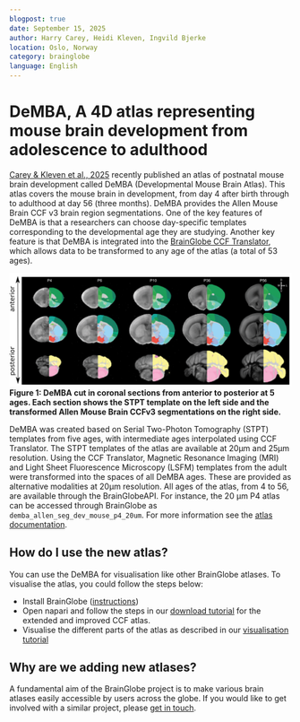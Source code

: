 ```yaml
---
blogpost: true
date: September 15, 2025
author: Harry Carey, Heidi Kleven, Ingvild Bjerke
location: Oslo, Norway
category: brainglobe
language: English
---
```

# DeMBA, A 4D atlas representing mouse brain development from adolescence to adulthood 

[Carey & Kleven et al., 2025](https://doi.org/10.1038/s41467-025-63177-9) recently published an atlas of postnatal mouse brain development called DeMBA (Developmental Mouse Brain Atlas). This atlas covers the mouse brain in development, from day 4 after birth through to adulthood at day 56 (three months).  DeMBA provides the Allen Mouse Brain CCF v3 brain region segmentations. One of the key features of DeMBA is that a researchers can choose day-specific templates corresponding to the developmental age they are studying. Another key feature is that DeMBA is integrated into the [BrainGlobe CCF Translator](https://github.com/brainglobe/brainglobe-ccf-translator), which allows data to be transformed to any age of the atlas (a total of 53 ages).


![Coronal views of the demba atlas at different timepoints](./images/demba.png)
**Figure 1: DeMBA cut in coronal sections from anterior to posterior at 5 ages. Each section shows the STPT template on the left side and the transformed Allen Mouse Brain CCFv3 segmentations on the right side.**

DeMBA was created based on Serial Two-Photon Tomography (STPT) templates from five ages, with intermediate ages interpolated using CCF Translator. The STPT templates of the atlas are available at 20µm and 25µm resolution. Using the CCF Translator, Magnetic Resonance Imaging (MRI) and Light Sheet Fluorescence Microscopy (LSFM) templates from the adult were transformed into the spaces of all DeMBA ages. These are provided as alternative modalities at 20µm resolution. All ages of the atlas, from 4 to 56, are available through the BrainGlobeAPI. For instance, the 20 µm P4 atlas can be accessed through BrainGlobe as ```demba_allen_seg_dev_mouse_p4_20um```. For more information see the [atlas documentation](https://brainglobe.info/documentation/brainglobe-atlasapi/usage/atlas-details.html#demba-developmental-mouse-brain-atlas).

## How do I use the new atlas?

You can use the DeMBA for visualisation like other BrainGlobe atlases. To visualise the atlas, you could follow the steps below:

* Install BrainGlobe ([instructions](/documentation/index))
* Open napari and follow the steps in our [download tutorial](/tutorials/manage-atlases-in-GUI.md) for the extended and improved CCF atlas.
* Visualise the different parts of the atlas as described in our [visualisation tutorial](/tutorials/visualise-atlas-napari)

## Why are we adding new atlases?

A fundamental aim of the BrainGlobe project is to make various brain atlases easily accessible by users across the globe. If you would like to get involved with a similar project, please [get in touch](/contact).
